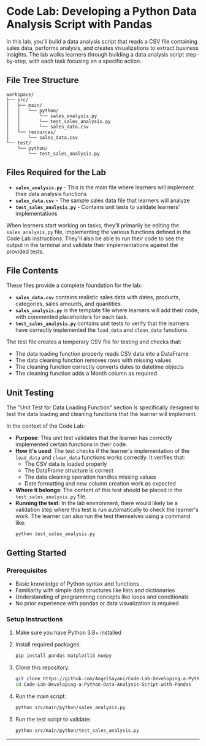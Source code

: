 # Code Lab: Developing a Python Data Analysis Script with Pandas

In this lab, you'll build a data analysis script that reads a CSV file containing sales data, performs analysis, and creates visualizations to extract business insights. The lab walks learners through building a data analysis script step-by-step, with each task focusing on a specific action.

## File Tree Structure

```
workspace/
├── src/
│   ├── main/
│   │   └── python/
│   │       └── sales_analysis.py
│   │       └── test_sales_analysis.py
│   │       └── sales_data.csv
│   └── resources/
│       └── sales_data.csv
└── test/
    └── python/
        └── test_sales_analysis.py
```

## Files Required for the Lab

- **`sales_analysis.py`** - This is the main file where learners will implement their data analysis functions
- **`sales_data.csv`** - The sample sales data file that learners will analyze
- **`test_sales_analysis.py`** - Contains unit tests to validate learners' implementations

When learners start working on tasks, they'll primarily be editing the `sales_analysis.py` file, implementing the various functions defined in the Code Lab instructions. They'll also be able to run their code to see the output in the terminal and validate their implementations against the provided tests.

## File Contents

These files provide a complete foundation for the lab:

- **`sales_data.csv`** contains realistic sales data with dates, products, categories, sales amounts, and quantities.
- **`sales_analysis.py`** is the template file where learners will add their code, with commented placeholders for each task.
- **`test_sales_analysis.py`** contains unit tests to verify that the learners have correctly implemented the `load_data` and `clean_data` functions.

The test file creates a temporary CSV file for testing and checks that:
- The data loading function properly reads CSV data into a DataFrame
- The data cleaning function removes rows with missing values
- The cleaning function correctly converts dates to datetime objects
- The cleaning function adds a Month column as required

## Unit Testing

The "Unit Test for Data Loading Function" section is specifically designed to test the data loading and cleaning functions that the learner will implement.

In the context of the Code Lab:

- **Purpose**: This unit test validates that the learner has correctly implemented certain functions in their code.
- **How it's used**: The test checks if the learner's implementation of the `load_data` and `clean_data` functions works correctly. It verifies that:
  - The CSV data is loaded properly
  - The DataFrame structure is correct
  - The data cleaning operation handles missing values
  - Date formatting and new column creation work as expected
- **Where it belongs**: The content of this test should be placed in the `test_sales_analysis.py` file.
- **Running the test**: In the lab environment, there would likely be a validation step where this test is run automatically to check the learner's work. The learner can also run the test themselves using a command like:
  ```
  python test_sales_analysis.py
  ```

## Getting Started

### Prerequisites

- Basic knowledge of Python syntax and functions
- Familiarity with simple data structures like lists and dictionaries
- Understanding of programming concepts like loops and conditionals
- No prior experience with pandas or data visualization is required

### Setup Instructions

1. Make sure you have Python 3.8+ installed
2. Install required packages:
   ```bash
   pip install pandas matplotlib numpy
   ```
3. Clone this repository:
   ```bash
   git clone https://github.com/AngelSayani/Code-Lab-Developing-a-Python-Data-Analysis-Script-with-Pandas.git
   cd Code-Lab-Developing-a-Python-Data-Analysis-Script-with-Pandas
   ```
4. Run the main script:
   ```bash
   python src/main/python/sales_analysis.py
   ```

5. Run the test script to validate:
   ```bash
   python src/main/python/test_sales_analysis.py
   ```
---


